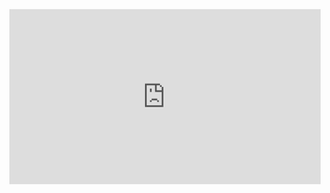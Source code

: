 ﻿<iframe width="560" height="315" src="https://www.youtube.com/embed/hqnUAz_GO_c?list=PL1DEQjXG2xnLss44EgCJq1bAM-Blgf2jd" frameborder="0" allowfullscreen></iframe>